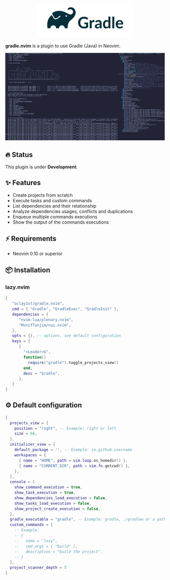 <br/>
<div align="center">
  <a  href="https://github.com/oclay1st/gradle.nvim">
    <img src="assets/gradle.png" alt="Logo" >
  </a>
</div>

**gradle.nvim** is a plugin to use Gradle (Java) in Neovim.

<div>
  <img src ="assets/screenshot.png">
</div>

## 🔥 Status
This plugin is under **Development**.

## ✨ Features

- Create projects from scratch
- Execute tasks and custom commands
- List dependencies and their relationship
- Analyze dependencies usages, conflicts and duplications
- Enqueue multiple commands executions
- Show the output of the commands executions

## ⚡️ Requirements

- Neovim 0.10 or superior

## 📦 Installation

### lazy.nvim

```lua
{
   "oclay1st/gradle.nvim",
   cmd = { "Gradle", "GradleExec", "GradleInit" },
   dependencies = {
      "nvim-lua/plenary.nvim",
      "MunifTanjim/nui.nvim",
   },
   opts = {}, -- options, see default configuration
   keys = {
      {
        "<Leader>G",
        function()
          require("gradle").toggle_projects_view()
        end,
        desc = "Gradle",
      },
   }
}
```

## ⚙️  Default configuration

```lua
{
  projects_view = {
    position = "right", -- Example: right or left
    size = 66,
  },
  initializer_view = {
    default_package = '', -- Example: io.github.username
    workspaces = {
      { name = "HOME", path = vim.loop.os_homedir() },
      { name = "CURRENT_DIR", path = vim.fn.getcwd() },
    },
  },
  console = {
    show_command_execution = true,
    show_task_execution = true,
    show_dependencies_load_execution = false,
    show_tasks_load_execution = false,
    show_project_create_execution = false,
  },
  gradle_executable = "gradle", -- Example: gradle, ./gradlew or a path to Gradle executable
  custom_commands = {
    -- Example: 
    -- {
    --   name = "lazy",
    --   cmd_args = { "build" },
    --   description = "build the project",
    -- }
  }, 
  project_scanner_depth = 5
}
```
